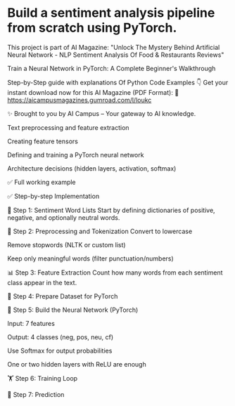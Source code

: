 # Build a sentiment analysis pipeline from scratch using PyTorch.

This project is part of AI Magazine: 
"Unlock The Mystery Behind Artificial Neural Network - NLP Sentiment Analysis Of Food & Restaurants Reviews"

Train a Neural Network in PyTorch: A Complete Beginner's Walkthrough

Step-by-Step guide with explanations Of Python Code Examples
👇 Get your instant download now for this AI Magazine (PDF Format):
🔗 https://aicampusmagazines.gumroad.com/l/loukc

✨ Brought to you by AI Campus – Your gateway to AI knowledge.


Text preprocessing and feature extraction

Creating feature tensors

Defining and training a PyTorch neural network

Architecture decisions (hidden layers, activation, softmax)

✅ Full working example

✅ Step-by-step Implementation


📘 Step 1: Sentiment Word Lists
Start by defining dictionaries of positive, negative, and optionally neutral words.


🧹 Step 2: Preprocessing and Tokenization
Convert to lowercase

Remove stopwords (NLTK or custom list)

Keep only meaningful words (filter punctuation/numbers)


📊 Step 3: Feature Extraction
Count how many words from each sentiment class appear in the text.


🔢 Step 4: Prepare Dataset for PyTorch


🧠 Step 5: Build the Neural Network (PyTorch)

Input: 7 features

Output: 4 classes (neg, pos, neu, cf)

Use Softmax for output probabilities

One or two hidden layers with ReLU are enough



🏋️ Step 6: Training Loop


🎯 Step 7: Prediction



